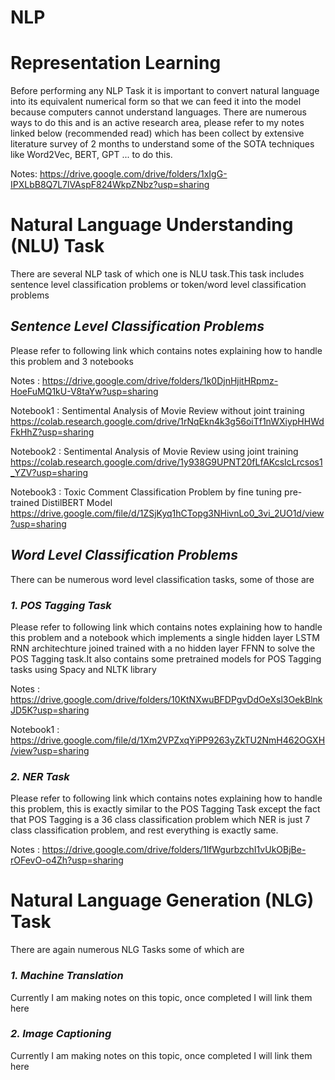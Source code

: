 # NLP

# Representation Learning
Before performing any NLP Task it is important to convert natural language into its equivalent numerical form so that we can feed it into the model because computers cannot understand languages. There are numerous ways to do this and is an active research area, please refer to my notes linked below (recommended read) which has been collect by extensive literature survey of 2 months to understand some of the SOTA techniques like Word2Vec, BERT, GPT ... to do this.

Notes: https://drive.google.com/drive/folders/1xIgG-IPXLbB8Q7L7lVAspF824WkpZNbz?usp=sharing

# Natural Language Understanding (NLU) Task
There are several NLP task of which one is NLU task.This task includes sentence level classification problems or token/word level classification problems

## *Sentence Level Classification Problems*
Please refer to following link which contains notes explaining how to handle this problem and 3 notebooks

   Notes : https://drive.google.com/drive/folders/1k0DjnHjitHRpmz-HoeFuMQ1kU-V8taYw?usp=sharing
   
   Notebook1 : Sentimental Analysis of Movie Review without joint training https://colab.research.google.com/drive/1rNqEkn4k3g56oiTf1nWXiypHHWdFkHhZ?usp=sharing
   
   Notebook2 : Sentimental Analysis of Movie Review using joint training https://colab.research.google.com/drive/1y938G9UPNT20fLfAKcsIcLrcsos1_YZV?usp=sharing
   
   Notebook3 : Toxic Comment Classification Problem by fine tuning pre-trained DistilBERT Model https://drive.google.com/file/d/1ZSjKyq1hCTopg3NHivnLo0_3vi_2UO1d/view?usp=sharing
   
## *Word Level Classification Problems*
There can be numerous word level classification tasks, some of those are

### *1. POS Tagging Task*
Please refer to following link which contains notes explaining how to handle this problem and a notebook which implements a single hidden layer LSTM RNN architechture joined trained with a no hidden layer FFNN to solve the POS Tagging task.It also contains some pretrained models for POS Tagging tasks using Spacy and NLTK library

   Notes : https://drive.google.com/drive/folders/10KtNXwuBFDPgvDdOeXsl3OekBlnkJD5K?usp=sharing
   
   Notebook1 : https://drive.google.com/file/d/1Xm2VPZxqYiPP9263yZkTU2NmH462OGXH/view?usp=sharing
   
### *2. NER Task*
Please refer to following link which contains notes explaining how to handle this problem, this is exactly similar to the POS Tagging Task except the fact that POS Tagging is a 36 class classification problem which NER is just 7 class classification problem, and rest everything is exactly same.
   
   Notes : https://drive.google.com/drive/folders/1lfWgurbzchI1vUkOBjBe-rOFevO-o4Zh?usp=sharing

# Natural Language Generation (NLG) Task
There are again numerous NLG Tasks some of which are

### *1. Machine Translation*
Currently I am making notes on this topic, once completed I will link them here

### *2. Image Captioning*
Currently I am making notes on this topic, once completed I will link them here
